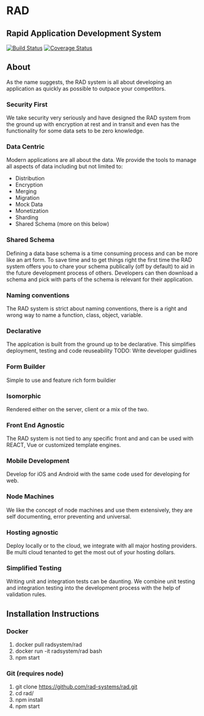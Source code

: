 # RAD
## Rapid Application Development System
[![Build Status](https://travis-ci.org/rad-systems/rad.svg?branch=master)](https://travis-ci.org/rad-systems/rad)
[![Coverage Status](https://coveralls.io/repos/github/rad-systems/rad/badge.svg?branch=master)](https://coveralls.io/github/rad-systems/rad?branch=master)
## About
As the name suggests, the RAD system is all about developing an application as quickly as possible to outpace your competitors.
### Security First
We take security very seriously and have designed the RAD system from the ground up with encryption at rest and in transit and even has the functionality for some data sets to be zero knowledge.
### Data Centric
Modern applications are all about the data. We provide the tools to manage all aspects of data including but not limited to:
* Distribution
* Encryption
* Merging
* Migration
* Mock Data
* Monetization
* Sharding
* Shared Schema (more on this below)
### Shared Schema
Defining a data base schema is a time consuming process and can be more like an art form. To save time and to get things right the first time the RAD system offers you to chare your schema publically (off by default) to aid in the future development process of others. Developers can then download a schema and pick with parts of the schema is relevant for their application.
### Naming conventions
The RAD system is strict about naming conventions, there is a right and wrong way to name a function, class, object, variable.
### Declarative
The applcation is built from the ground up to be declarative. This simplifies deployment, testing and code reuseability
TODO: Write developer guidlines
### Form Builder
Simple to use and feature rich form buildier
### Isomorphic
Rendered either on the server, client or a mix of the two.
### Front End Agnostic
The RAD system is not tied to any specific front and and can be used with REACT, Vue or customized template engines.
### Mobile Development
Develop for iOS and Android with the same code used for developing for web.
### Node Machines
We like the concept of node machines and use them extensively, they are self documenting, error preventing and universal.
### Hosting agnostic
Deploy locally or to the cloud, we integrate with all major hosting providers. Be multi cloud tenanted to get the most out of your hosting dollars.
### Simplified Testing
Writing unit and integration tests can be daunting. We combine unit testing and integration testing into the development process with the help of validation rules.
## Installation Instructions
### Docker
1. docker pull radsystem/rad
1. docker run -it radsystem/rad bash
1. npm start
### Git (requires node)
1. git clone https://github.com/rad-systems/rad.git
1. cd rad/
1. npm install
1. npm start

